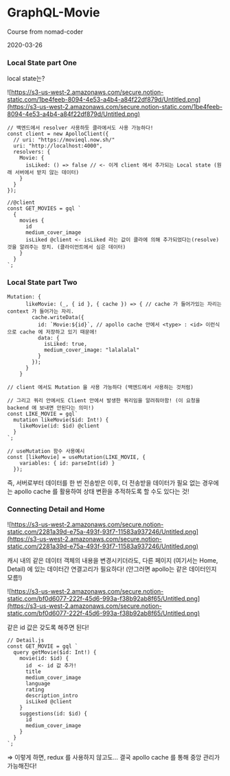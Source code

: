 # GraphQL-Movie
Course from nomad-coder

2020-03-26
### Local State part One

local state는?

![https://s3-us-west-2.amazonaws.com/secure.notion-static.com/1be4feeb-8094-4e53-a4b4-a84f22df879d/Untitled.png](https://s3-us-west-2.amazonaws.com/secure.notion-static.com/1be4feeb-8094-4e53-a4b4-a84f22df879d/Untitled.png)

    // 백엔드에서 resolver 사용하듯 클라에서도 사용 가능하다!
    const client = new ApolloClient({
      // uri: "https://movieql.now.sh/"
      uri: "http://localhost:4000",
      resolvers: {
        Movie: {
          isLiked: () => false // <- 이게 client 에서 추가되는 Local state (원래 서버에서 받지 않는 데이터)
        }
      }
    });
    
    //@client
    const GET_MOVIES = gql `
      {
        movies {
          id
          medium_cover_image
          isLiked @client <- isLiked 라는 값이 클라에 의해 추가되었다는(resolve) 것을 알려주는 장치. (클라이언트에서 심은 데이터)
        }
      }
    `;

### Local State part Two

    Mutation: {
          likeMovie: (_, { id }, { cache }) => { // cache 가 들어가있는 자리는 context 가 들어가는 자리.
            cache.writeData({
              id: `Movie:${id}`, // apollo cache 안에서 <type> : <id> 이런식으로 cache 에 저장하고 있기 때문에!
              data: {
                isLiked: true,
                medium_cover_image: "lalalalal"
              }
            });
          }
        }
    
    // client 에서도 Mutation 을 사용 가능하다 (백엔드에서 사용하는 것처럼)
    
    // 그리고 쿼리 안에서도 Client 안에서 발생한 쿼리임을 알려줘아함! (이 요청을 backend 에 보내면 안된다는 의미!)
    const LIKE_MOVIE = gql`
      mutation likeMovie($id: Int!) {
        likeMovie(id: $id) @client
      }
    `;
    
    // useMutation 함수 사용예시
    const [likeMovie] = useMutation(LIKE_MOVIE, {
        variables: { id: parseInt(id) }
      });

즉, 서버로부터 데이터를 한 번 전송받은 이후, 더 전송받을 데이터가 필요 없는 경우에는 apollo cache 를 활용하여 상태 변환을 추적하도록 할 수도 있다는 것!

### Connecting Detail and Home

![https://s3-us-west-2.amazonaws.com/secure.notion-static.com/2281a39d-e75a-493f-93f7-11583a937246/Untitled.png](https://s3-us-west-2.amazonaws.com/secure.notion-static.com/2281a39d-e75a-493f-93f7-11583a937246/Untitled.png)

캐시 내의 같은 데이터 객체의 내용을 변경시키더라도, 다른 페이지 (여기서는 Home, Detail) 에 있는 데이터간 연결고리가 필요하다! (안그러면 apollo는 같은 데이터인지 모름!)

![https://s3-us-west-2.amazonaws.com/secure.notion-static.com/bf0d6077-222f-45d6-993a-f38b92ab8f65/Untitled.png](https://s3-us-west-2.amazonaws.com/secure.notion-static.com/bf0d6077-222f-45d6-993a-f38b92ab8f65/Untitled.png)

같은 id 값은 갖도록 해주면 된다!

    // Detail.js
    const GET_MOVIE = gql `
      query getMovie($id: Int!) {
        movie(id: $id) {
          id  <- id 값 추가!
          title
          medium_cover_image
          language
          rating
          description_intro
          isLiked @client
        }
        suggestions(id: $id) {
          id
          medium_cover_image
        }
      }
    `;

⇒ 이렇게 하면, redux 를 사용하지 않고도... 결국 apollo cache 를 통해 중앙 관리가 가능해진다!